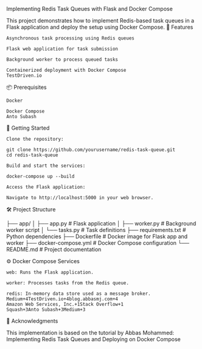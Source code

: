 Implementing Redis Task Queues with Flask and Docker Compose

This project demonstrates how to implement Redis-based task queues in a Flask application and deploy the setup using Docker Compose.
🧰 Features

    Asynchronous task processing using Redis queues

    Flask web application for task submission

    Background worker to process queued tasks

    Containerized deployment with Docker Compose
    TestDriven.io

📦 Prerequisites

    Docker

    Docker Compose
    Anto Subash

🚀 Getting Started

    Clone the repository:

    git clone https://github.com/yourusername/redis-task-queue.git
    cd redis-task-queue

    Build and start the services:

    docker-compose up --build

    Access the Flask application:

    Navigate to http://localhost:5000 in your web browser.

🛠️ Project Structure

├── app/
│   ├── app.py           # Flask application
│   ├── worker.py        # Background worker script
│   └── tasks.py         # Task definitions
├── requirements.txt     # Python dependencies
├── Dockerfile           # Docker image for Flask app and worker
├── docker-compose.yml   # Docker Compose configuration
└── README.md            # Project documentation

⚙️ Docker Compose Services

    web: Runs the Flask application.

    worker: Processes tasks from the Redis queue.

    redis: In-memory data store used as a message broker.
    Medium+4TestDriven.io+4blog.abbasmj.com+4
    Amazon Web Services, Inc.+1Stack Overflow+1
    Squash+3Anto Subash+3Medium+3

📖 Acknowledgments

This implementation is based on the tutorial by Abbas Mohammed: Implementing Redis Task Queues and Deploying on Docker Compose
